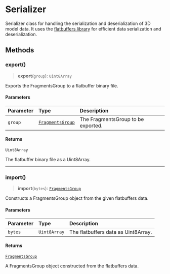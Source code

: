 # Serializer

Serializer class for handling the serialization and deserialization of 3D model data.
It uses the [flatbuffers library](https://flatbuffers.dev/) for efficient data serialization and deserialization.

## Methods

### export()

> **export**(`group`): `Uint8Array`

Exports the FragmentsGroup to a flatbuffer binary file.

#### Parameters

| Parameter | Type | Description |
| :------ | :------ | :------ |
| `group` | [`FragmentsGroup`](FragmentsGroup.md) | The FragmentsGroup to be exported. |

#### Returns

`Uint8Array`

The flatbuffer binary file as a Uint8Array.

***

### import()

> **import**(`bytes`): [`FragmentsGroup`](FragmentsGroup.md)

Constructs a FragmentsGroup object from the given flatbuffers data.

#### Parameters

| Parameter | Type | Description |
| :------ | :------ | :------ |
| `bytes` | `Uint8Array` | The flatbuffers data as Uint8Array. |

#### Returns

[`FragmentsGroup`](FragmentsGroup.md)

A FragmentsGroup object constructed from the flatbuffers data.
